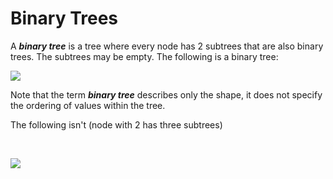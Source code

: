 # Binary Trees

A _**binary tree**_ is a tree where every node has 2 subtrees that are also binary trees. The subtrees may be empty. The following is a binary tree:‌

![](https://cathyatseneca.gitbooks.io/data-structures-and-algorithms/content/assets/bst2.png)

Note that the term _**binary tree**_ describes only the shape, it does not specify the ordering of values within the tree.‌

The following isn't \(node with 2 has three subtrees\)

​

![](https://cathyatseneca.gitbooks.io/data-structures-and-algorithms/content/assets/bst1.png)

